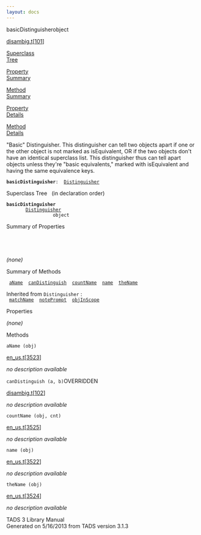 ```yaml
---
layout: docs
---
```

<span class="title">basicDistinguisher</span><span class="type">object</span>

[disambig.t](../file/disambig.t.html)\[[101](../source/disambig.t.html#101)\]

[Superclass  
Tree](#_SuperClassTree_)

[Property  
Summary](#_PropSummary_)

[Method  
Summary](#_MethodSummary_)

[Property  
Details](#_Properties_)

[Method  
Details](#_Methods_)

<div class="fdesc">

"Basic" Distinguisher. This distinguisher can tell two objects apart if
one or the other object is not marked as isEquivalent, OR if the two
objects don't have an identical superclass list. This distinguisher thus
can tell apart objects unless they're "basic equivalents," marked with
isEquivalent and having the same equivalence keys.

**`basicDistinguisher`**` :   `[`Distinguisher`](../object/Distinguisher.html)

</div>

<span id="_SuperClassTree_"></span>

<div class="mjhd">

<span class="hdln">Superclass Tree</span>   (in declaration order)

</div>

**`basicDistinguisher`**  
`         `[`Distinguisher`](../object/Distinguisher.html)  
`                 object`  
<span id="_PropSummary_"></span>

<div class="mjhd">

<span class="hdln">Summary of Properties</span>  

</div>

` `

` `

*(none)* <span id="_MethodSummary_"></span>

<div class="mjhd">

<span class="hdln">Summary of Methods</span>  

</div>

` `[`aName`](#aName)`  `[`canDistinguish`](#canDistinguish)`  `[`countName`](#countName)`  `[`name`](#name)`  `[`theName`](#theName)`  `

Inherited from `Distinguisher` :  
` `[`matchName`](../object/Distinguisher.html#matchName)`  `[`notePrompt`](../object/Distinguisher.html#notePrompt)`  `[`objInScope`](../object/Distinguisher.html#objInScope)`  `

<span id="_Properties_"></span>

<div class="mjhd">

<span class="hdln">Properties</span>  

</div>

*(none)* <span id="_Methods_"></span>

<div class="mjhd">

<span class="hdln">Methods</span>  

</div>

<span id="aName"></span>

`aName (obj)`

[en_us.t](../file/en_us.t.html)\[[3523](../source/en_us.t.html#3523)\]

<div class="desc">

*no description available*

</div>

<span id="canDistinguish"></span>

`canDistinguish (a, b)`<span class="rem">OVERRIDDEN</span>

[disambig.t](../file/disambig.t.html)\[[102](../source/disambig.t.html#102)\]

<div class="desc">

*no description available*

</div>

<span id="countName"></span>

`countName (obj, cnt)`

[en_us.t](../file/en_us.t.html)\[[3525](../source/en_us.t.html#3525)\]

<div class="desc">

*no description available*

</div>

<span id="name"></span>

`name (obj)`

[en_us.t](../file/en_us.t.html)\[[3522](../source/en_us.t.html#3522)\]

<div class="desc">

*no description available*

</div>

<span id="theName"></span>

`theName (obj)`

[en_us.t](../file/en_us.t.html)\[[3524](../source/en_us.t.html#3524)\]

<div class="desc">

*no description available*

</div>

<div class="ftr">

TADS 3 Library Manual  
Generated on 5/16/2013 from TADS version 3.1.3

</div>
